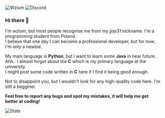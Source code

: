 ![Wzium](https://img.shields.io/badge/wzium-true-green) ![Discord](https://img.shields.io/badge/discord-jjay31%234857-%237289DA?logo=discord&logoColor=white)

### Hi there 👋

I'm *wzium*, but most people recognise me from my *jjay31* nickname. I'm a programming student from Poland.\
I believe that one day I can become a professional developer, but for now, I'm only a newbie.

My main language is **Python**, but I want to learn some **Java** in near future.\
Ahh.. I almost forgot about the **C** which is my primary language at the university.\
I might post some code written in **C** here if I find it being good enough.

Not to disappoint you, but I wouldn't look for any high-quality code here. I'm still a begginer. 

**Feel free to report any bugs and spot my mistakes, it will help me get better at coding!**

![Stats](https://github-readme-stats.vercel.app/api?username=wzium&show_icons=true&include_all_commits=true&count_private=true&hide_title=true)
<!--![Language stats](https://github-readme-stats.vercel.app/api/top-langs/?username=wzium&layout=compact&hide=vbscript,tsql)-->
